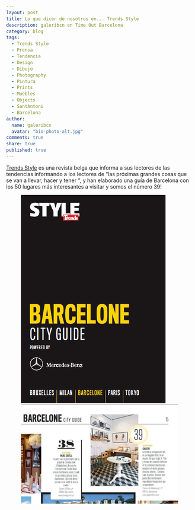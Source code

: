 ```yaml
---
layout: post
title: Lo que dicen de nosotros en... Trends Style
description: galeribcn en Time Out Barcelona
category: blog
tags: 
  - Trends Style
  - Prensa
  - Tendencia
  - Design
  - Dibujo
  - Photography
  - Pintura
  - Prints
  - Muebles
  - Objects
  - SantAntoni
  - Barcelona
author: 
  name: galeribcn
  avatar: "bio-photo-alt.jpg"
comments: true
share: true
published: true
---
```

[Trends Style](http://www.roulartamedia.be/en/print/trends-style/Products-4000027160893-RM.html?p=1184697813311 "Trends Style") es una revista belga que informa a sus lectores de las tendencias informando a los lectores de “las próximas grandes cosas que se van a llevar, hacer y tener ", y han elaborado una guía de Barcelona con los 50 lugares más interesantes a visitar y somos el número 39!

<figure class="half">
	<a href="/images/trend1.jpg "><img src="/images/trend1.jpg" alt="Espejos convexos Alejandro de la Torre diseño Barcelona"></a>
	<a href="/images/trend2.jpg "><img src="/images/trend2.jpg" alt="Espejos convexos Alejandro de la Torre diseño Barcelona"></a>
</figure>

